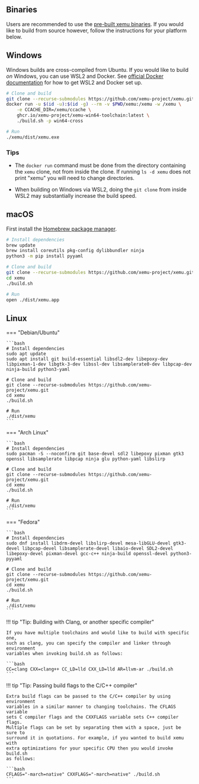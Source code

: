 ## Binaries

Users are recommended to use the [pre-built xemu binaries](https://xemu.app/docs/download/). If you would like to build from source however, follow the instructions for your platform below.

## Windows

Windows builds are cross-compiled from Ubuntu. If you would like to build *on* Windows, you can use WSL2 and Docker. See [official Docker
documentation](https://docs.docker.com/docker-for-windows/wsl/) for how to get WSL2 and Docker set up.

```bash
# Clone and build
git clone --recurse-submodules https://github.com/xemu-project/xemu.git
docker run -u $(id -u):$(id -g) --rm -v $PWD/xemu:/xemu -w /xemu \
    -e CCACHE_DIR=/xemu/ccache \
    ghcr.io/xemu-project/xemu-win64-toolchain:latest \
    ./build.sh -p win64-cross

# Run
./xemu/dist/xemu.exe
```

### Tips

* The `docker run` command must be done from the directory containing the `xemu` clone, not from inside the clone. If running
`ls -d xemu` does not print "xemu" you will need to change directories.

* When building on Windows via WSL2, doing the `git clone` from inside WSL2 may substantially increase the build speed.

## macOS

First install the [Homebrew package manager](https://brew.sh/).

```bash
# Install dependencies
brew update
brew install coreutils pkg-config dylibbundler ninja
python3 -m pip install pyyaml

# Clone and build
git clone --recurse-submodules https://github.com/xemu-project/xemu.git
cd xemu
./build.sh

# Run
open ./dist/xemu.app
```

## Linux

=== "Debian/Ubuntu"

    ```bash
    # Install dependencies
    sudo apt update
    sudo apt install git build-essential libsdl2-dev libepoxy-dev libpixman-1-dev libgtk-3-dev libssl-dev libsamplerate0-dev libpcap-dev ninja-build python3-yaml

    # Clone and build
    git clone --recurse-submodules https://github.com/xemu-project/xemu.git
    cd xemu
    ./build.sh

    # Run
    ./dist/xemu
    ```

=== "Arch Linux"

    ```bash
    # Install dependencies
    sudo pacman -S --noconfirm git base-devel sdl2 libepoxy pixman gtk3 openssl libsamplerate libpcap ninja glu python-yaml libslirp

    # Clone and build
    git clone --recurse-submodules https://github.com/xemu-project/xemu.git
    cd xemu
    ./build.sh

    # Run
    ./dist/xemu
    ```

=== "Fedora"

    ```bash
    # Install dependencies
    sudo dnf install libdrm-devel libslirp-devel mesa-libGLU-devel gtk3-devel libpcap-devel libsamplerate-devel libaio-devel SDL2-devel libepoxy-devel pixman-devel gcc-c++ ninja-build openssl-devel python3-pyyaml

    # Clone and build
    git clone --recurse-submodules https://github.com/xemu-project/xemu.git
    cd xemu
    ./build.sh

    # Run
    ./dist/xemu
    ```

!!! tip "Tip: Building with Clang, or another specific compiler"

    If you have multiple toolchains and would like to build with specific one,
    such as clang, you can specify the compiler and linker through environment
    variables when invoking build.sh as follows:

    ```bash
    CC=clang CXX=clang++ CC_LD=lld CXX_LD=lld AR=llvm-ar ./build.sh
    ```

!!! tip "Tip: Passing build flags to the C/C++ compiler"

    Extra build flags can be passed to the C/C++ compiler by using environment
    variables in a similar manner to changing toolchains. The CFLAGS variable
    sets C compiler flags and the CXXFLAGS variable sets C++ compiler flags.
    Multiple flags can be set by separating them with a space, just be sure to
    surround it in quotations. For example, if you wanted to build xemu with
    extra optimizations for your specific CPU then you would invoke build.sh
    as follows:

    ```bash
    CFLAGS="-march=native" CXXFLAGS="-march=native" ./build.sh
    ```

